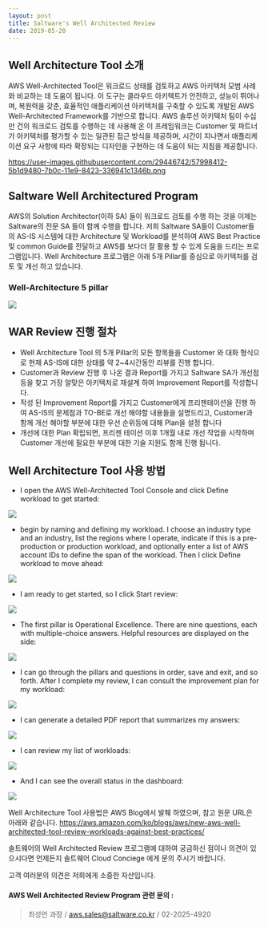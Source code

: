 ```yaml
---
layout: post
title: Saltware's Well Architected Review
date: 2019-05-20
---
```


## Well Architecture Tool 소개

AWS Well-Architected Tool은 워크로드 상태를 검토하고 AWS 아키텍처 모범 사례와 비교하는 데 도움이 됩니다. 이 도구는 클라우드 아키텍트가 안전하고, 성능이 뛰어나며, 복원력을 갖춘, 효율적인 애플리케이션 아키텍처를 구축할 수 있도록 개발된 AWS Well-Architected Framework를 기반으로 합니다. AWS 솔루션 아키텍처 팀이 수십만 건의 워크로드 검토를 수행하는 데 사용해 온 이 프레임워크는 Customer 및 파트너가 아키텍처를 평가할 수 있는 일관된 접근 방식을 제공하며, 시간이 지나면서 애플리케이션 요구 사항에 따라 확장되는 디자인을 구현하는 데 도움이 되는 지침을 제공합니다.

https://user-images.githubusercontent.com/29446742/57998412-5b1d9480-7b0c-11e9-8423-336941c1346b.png

## Saltware Well Architectured Program

AWS의 Solution Architector(이하 SA) 들이 워크로드 검토를 수행 하는 것을 이제는 Saltware의 전문 SA 들이 함께 수행을 합니다.
저희 Saltware SA들이 Customer들의 AS-IS 시스템에 대한 Architecture 및 Workload를 분석하여 AWS Best Practice 및 common Guide를 전달하고 AWS를 보다더 잘 활용 할 수 있게 도움을 드리는 프로그램입니다.
Well Architecture 프로그램은 아래 5개 Pillar를 중심으로 아키텍처를 검토 및 개선 하고 있습니다.


### Well-Architecture 5 pillar
<img style="display:block; margin: 0px auto;" src="https://fitcloud.github.io/images/WAR/WAR-0.jpg">


## WAR Review 진행 절차

- Well Architecture Tool 의 5개 Pillar의 모든 항목들을 Customer 와 대화 형식으로 현재 AS-IS에 대한 상태를 약 2~4시간동안 리뷰를 진행 합니다.
- Customer과 Review 진행 후 나온 결과 Report를 가지고 Saltware SA가 개선점등을 찾고 가장 알맞은 아키텍처로 재설계 하여 Improvement Report를 작성합니다.
- 작성 된 Improvement Report를 가지고 Customer에게 프리젠테이션을 진행 하여 AS-IS의 문제점과 TO-BE로 개선 해야할 내용들을 설명드리고, Customer과 함께 개선 해야할 부분에 대한 우선 순위등에 대해 Plan을 설정 합니다
- 개선에 대한 Plan 확립되면, 프리젠 테이션 이후 1개월 내로 개선 작업을 시작하며 Customer  개선에 필요한 부분에 대한 기술 지원도 함께 진행 됩니다.


## Well Architecture Tool 사용 방법

- I open the AWS Well-Architected Tool Console and click Define workload to get started:
<img style="display:block; margin: 0px auto;" src="https://fitcloud.github.io/images/WAR/WAR-1.jpg">


- begin by naming and defining my workload. I choose an industry type and an industry, list the regions where I operate, indicate if this is a pre-production or production workload, and optionally enter a list of AWS account IDs to define the span of the workload. Then I click Define workload to move ahead:
<img style="display:block; margin: 0px auto;" src="https://fitcloud.github.io/images/WAR/WAR-2.jpg">


- I am ready to get started, so I click Start review:
<img style="display:block; margin: 0px auto;" src="https://fitcloud.github.io/images/WAR/WAR-3.jpg">


- The first pillar is Operational Excellence. There are nine questions, each with multiple-choice answers. Helpful resources are displayed on the side:
<img style="display:block; margin: 0px auto;" src="https://fitcloud.github.io/images/WAR/WAR-4.jpg">


- I can go through the pillars and questions in order, save and exit, and so forth. After I complete my review, I can consult the improvement plan for my workload:
<img style="display:block; margin: 0px auto;" src="https://fitcloud.github.io/images/WAR/WAR-5.jpg">


- I can generate a detailed PDF report that summarizes my answers:
<img style="display:block; margin: 0px auto;" src="https://fitcloud.github.io/images/WAR/WAR-6.jpg">


- I can review my list of workloads: <br/>
<img style="display:block; margin: 0px auto;" src="https://fitcloud.github.io/images/WAR/WAR-7.jpg">


- And I can see the overall status in the dashboard:
<img style="display:block; margin: 0px auto;" src="https://fitcloud.github.io/images/WAR/WAR-8.jpg">


Well Architecture Tool 사용법은 AWS Blog에서 발췌 하였으며, 참고 원문 URL은 아래와 같습니다.
https://aws.amazon.com/ko/blogs/aws/new-aws-well-architected-tool-review-workloads-against-best-practices/

솔트웨어의 Well Architected Review 프로그램에 대하여 궁금하신 점이나 의견이 있으시다면 언제든지 솔트웨어 Cloud Conciege 에게 문의 주시기 바랍니다.

고객 여러분의 의견은 저희에게 소중한 자산입니다.

#### AWS Well Architected Review Program 관련 문의 : 

>최성언 과장 / aws.sales@saltware.co.kr / 02-2025-4920

